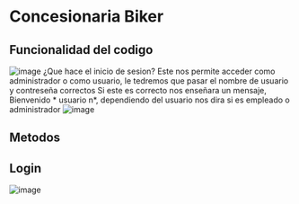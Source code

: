 # Concesionaria Biker
## Funcionalidad del codigo
![image](https://github.com/user-attachments/assets/863207c1-2919-4a3a-9103-a5731e34cdb4)
¿Que hace el inicio de sesion?
Este nos permite acceder como administrador o como usuario, le tedremos que pasar el nombre de usuario y contreseña correctos
Si este es correcto nos enseñara un mensaje, Bienvenido * usuario n*, dependiendo del usuario nos dira si es empleado o administrador
![image](https://github.com/user-attachments/assets/238c1811-8abe-46fe-bb54-9fb38c132f8a)

## Metodos
## Login
![image](https://github.com/user-attachments/assets/fd1c20a7-43a5-4ac3-8a6b-042eca2a9ad8)
